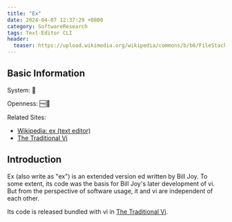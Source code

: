```yaml
---
title: "Ex"
date: 2024-04-07 12:37:29 +0800
category: SoftwareResearch
tags: Text-Editor CLI
header:
  teaser: https://upload.wikimedia.org/wikipedia/commons/b/b6/FileStack_retouched.jpg
---
```


## Basic Information

System: 🐧

Openness: 🆓📖

Related Sites:

* [Wikipedia: ex (text editor)](https://en.wikipedia.org/wiki/Ex_(text_editor))
* [The Traditional Vi](https://ex-vi.sourceforge.net/)

## Introduction

Ex (also write as "ex") is an extended version ed written by Bill Joy. To some extent, its code was the basis for Bill Joy's later development of vi. But from the perspective of software usage, it and vi are independent of each other.

Its code is released bundled with vi in [The Traditional Vi](https://ex-vi.sourceforge.net/).

